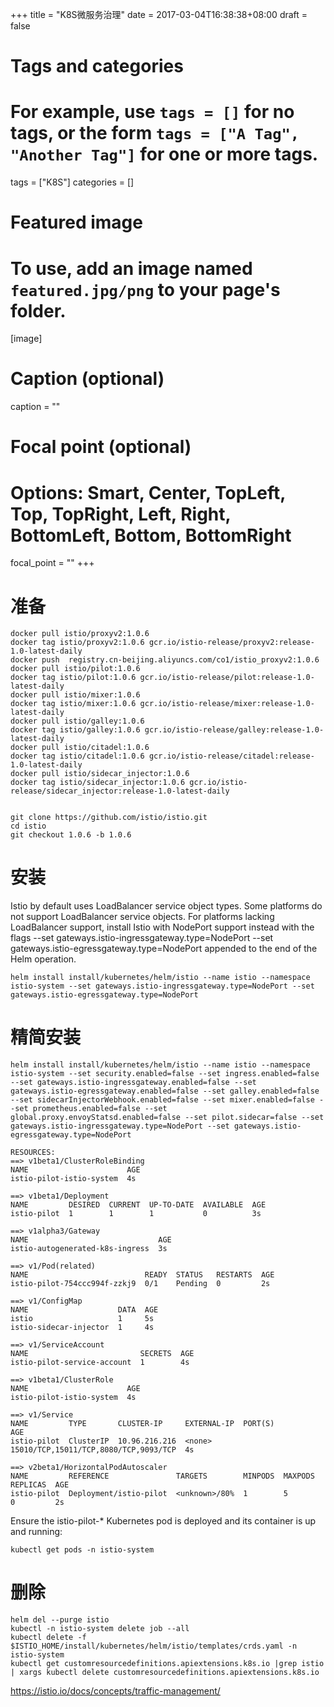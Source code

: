 +++
title = "K8S微服务治理"
date = 2017-03-04T16:38:38+08:00
draft = false

# Tags and categories
# For example, use `tags = []` for no tags, or the form `tags = ["A Tag", "Another Tag"]` for one or more tags.
tags = ["K8S"]
categories = []

# Featured image
# To use, add an image named `featured.jpg/png` to your page's folder. 
[image]
  # Caption (optional)
  caption = ""

  # Focal point (optional)
  # Options: Smart, Center, TopLeft, Top, TopRight, Left, Right, BottomLeft, Bottom, BottomRight
  focal_point = ""
+++

# 准备

```
docker pull istio/proxyv2:1.0.6
docker tag istio/proxyv2:1.0.6 gcr.io/istio-release/proxyv2:release-1.0-latest-daily
docker push  registry.cn-beijing.aliyuncs.com/co1/istio_proxyv2:1.0.6
docker pull istio/pilot:1.0.6
docker tag istio/pilot:1.0.6 gcr.io/istio-release/pilot:release-1.0-latest-daily
docker pull istio/mixer:1.0.6
docker tag istio/mixer:1.0.6 gcr.io/istio-release/mixer:release-1.0-latest-daily
docker pull istio/galley:1.0.6
docker tag istio/galley:1.0.6 gcr.io/istio-release/galley:release-1.0-latest-daily
docker pull istio/citadel:1.0.6
docker tag istio/citadel:1.0.6 gcr.io/istio-release/citadel:release-1.0-latest-daily
docker pull istio/sidecar_injector:1.0.6
docker tag istio/sidecar_injector:1.0.6 gcr.io/istio-release/sidecar_injector:release-1.0-latest-daily


git clone https://github.com/istio/istio.git
cd istio
git checkout 1.0.6 -b 1.0.6
````

# 安装

Istio by default uses LoadBalancer service object types. Some platforms do not support LoadBalancer service objects. For platforms lacking LoadBalancer support, install Istio with NodePort support instead with the flags --set gateways.istio-ingressgateway.type=NodePort --set gateways.istio-egressgateway.type=NodePort appended to the end of the Helm operation.

```
helm install install/kubernetes/helm/istio --name istio --namespace istio-system --set gateways.istio-ingressgateway.type=NodePort --set gateways.istio-egressgateway.type=NodePort
```

# 精简安装

```
helm install install/kubernetes/helm/istio --name istio --namespace istio-system --set security.enabled=false --set ingress.enabled=false --set gateways.istio-ingressgateway.enabled=false --set gateways.istio-egressgateway.enabled=false --set galley.enabled=false --set sidecarInjectorWebhook.enabled=false --set mixer.enabled=false --set prometheus.enabled=false --set global.proxy.envoyStatsd.enabled=false --set pilot.sidecar=false --set gateways.istio-ingressgateway.type=NodePort --set gateways.istio-egressgateway.type=NodePort
```


```
RESOURCES:
==> v1beta1/ClusterRoleBinding
NAME                      AGE
istio-pilot-istio-system  4s

==> v1beta1/Deployment
NAME         DESIRED  CURRENT  UP-TO-DATE  AVAILABLE  AGE
istio-pilot  1        1        1           0          3s

==> v1alpha3/Gateway
NAME                             AGE
istio-autogenerated-k8s-ingress  3s

==> v1/Pod(related)
NAME                          READY  STATUS   RESTARTS  AGE
istio-pilot-754ccc994f-zzkj9  0/1    Pending  0         2s

==> v1/ConfigMap
NAME                    DATA  AGE
istio                   1     5s
istio-sidecar-injector  1     4s

==> v1/ServiceAccount
NAME                         SECRETS  AGE
istio-pilot-service-account  1        4s

==> v1beta1/ClusterRole
NAME                      AGE
istio-pilot-istio-system  4s

==> v1/Service
NAME         TYPE       CLUSTER-IP     EXTERNAL-IP  PORT(S)                                AGE
istio-pilot  ClusterIP  10.96.216.216  <none>       15010/TCP,15011/TCP,8080/TCP,9093/TCP  4s

==> v2beta1/HorizontalPodAutoscaler
NAME         REFERENCE               TARGETS        MINPODS  MAXPODS  REPLICAS  AGE
istio-pilot  Deployment/istio-pilot  <unknown>/80%  1        5        0         2s
```





Ensure the istio-pilot-* Kubernetes pod is deployed and its container is up and running:

```
kubectl get pods -n istio-system
```

# 删除

```
helm del --purge istio
kubectl -n istio-system delete job --all
kubectl delete -f $ISTIO_HOME/install/kubernetes/helm/istio/templates/crds.yaml -n istio-system
kubectl get customresourcedefinitions.apiextensions.k8s.io |grep istio | xargs kubectl delete customresourcedefinitions.apiextensions.k8s.io
```

https://istio.io/docs/concepts/traffic-management/